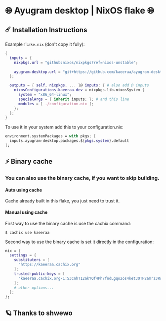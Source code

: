 # 🌐 Ayugram desktop | NixOS flake 🌐

## ☄️ Installation Instructions

Example `flake.nix` (don't copy it fully):

```nix
{
  inputs = {
    nixpkgs.url = "github:nixos/nixpkgs?ref=nixos-unstable";
    
    ayugram-desktop.url = "git+https://github.com/kaeeraa/ayugram-desktop?submodules=1"; # add this
  };

  outputs = { self, nixpkgs, ... }@ inputs: { # also add @ inputs
    nixosConfigurations.kaeeraa-dev = nixpkgs.lib.nixosSystem {
      system = "x86_64-linux";
      specialArgs = { inherit inputs; }; # and this line
      modules = [ ./configuration.nix ];
    };
  };
}

```

To use it in your system add this to your configuration.nix: 

```nix
environment.systemPackages = with pkgs; [
  inputs.ayugram-desktop.packages.${pkgs.system}.default
];
```

## ⚡ Binary cache

### You can also use the binary cache, if you want to skip building.

#### Auto using cache

Cache already built in this flake, you just need to trust it.

#### Manual using cache

First way to use the binary cache is use the cachix command:

```shell
$ cachix use kaeeraa
```

Second way to use the binary cache is set it directly in the configuration:

```nix
nix = {
  settings = {
    substituters = [
      "https://kaeeraa.cachix.org"
    ];
    trusted-public-keys = [
      "kaeeraa.cachix.org-1:S3CnhT12akYQf4Ph7fndLgqo2os4ket3OTP2amrzJRs="
    ];
    # other options...
  };
};
```

## 🪐 Thanks to shwewo